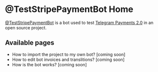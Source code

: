 # @TestStripePaymentBot Home
[@TestStripePaymentBot](https://t.me/TestStripePaymentBot) is a bot used to test [Telegram Payments 2.0](url) in an open source project.

## Available pages
* How to import the project to my own bot? [coming soon]
* How to edit bot invoices and translitions? [coming soon]
* How is the bot works? [coming soon]
